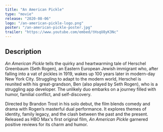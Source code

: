 ```yaml
---
title: "An American Pickle"
type: "movie"
release: "2020-08-06"
logo: "/an-american-pickle-logo.png"
poster: "/an-american-pickle-poster.jpg"
trailer: "https://www.youtube.com/embed/tHsqU8yK3Nc"
---
```


## Description

*An American Pickle* tells the quirky and heartwarming tale of Herschel Greenbaum (Seth Rogen), an Eastern European Jewish immigrant who, after falling into a vat of pickles in 1919, wakes up 100 years later in modern-day New York City. Struggling to adapt to the modern world, Herschel is reunited with his great-grandson, Ben (also played by Seth Rogen), who is a struggling app developer. The unlikely duo embarks on a journey filled with humor, familial conflict, and self-discovery.

Directed by Brandon Trost in his solo debut, the film blends comedy and drama with Rogen’s masterful dual performance. It explores themes of identity, family legacy, and the clash between the past and the present. Released as HBO Max's first original film, *An American Pickle* garnered positive reviews for its charm and humor.
